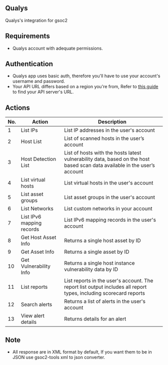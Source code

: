 ## Qualys

Qualys's integration for gsoc2

## Requirements

- Qualys account with adequate permissions.

## Authentication

- Qualys app uses basic auth, therefore you'll have to use your account's username and password.
- Your API URL differs based on a region you're from, Refer to [this guide](https://www.qualys.com/platform-identification/) to find your API server's URL.

## Actions

| No. | Action | Description 
|-----|--------|------------|
|1 | List IPs | List IP addresses in the user's account | 
|2 | Host List | List of scanned hosts in the user’s account | 
|3 | Host Detection List | List of hosts with the hosts latest vulnerability data, based on the host based scan data available in the user’s account | 
|4 | List virtual hosts | List virtual hosts in the user's account |
|5 | List asset groups | List asset groups in the user's account | 
|6 | List Networks |List custom networks in your account | 
|7 | List IPv6 mapping records | List IPv6 mapping records in the user's account |
|8 | Get Host Asset Info | Returns a single host asset by ID |
|9 | Get Asset Info | Returns a single asset by ID | 
|10| Get Vulnerability Info | Returns a single host instance vulnerability data by ID |
|11| List reports | List reports in the user's account. The report list output includes all report types, including scorecard reports
|12| Search alerts | Returns a list of alerts in the user's account |
|13| View alert details | Returns details for an alert |

## Note
- All response are in XML format by default, If you want them to be in JSON use gsoc2-tools xml to json converter.
